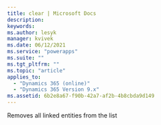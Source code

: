 ```yaml
---
title: clear | Microsoft Docs
description:
keywords:
ms.author: lesyk
manager: kvivek
ms.date: 06/12/2021
ms.service: "powerapps"
ms.suite: ""
ms.tgt_pltfrm: ""
ms.topic: "article"
applies_to:
  - "Dynamics 365 (online)"
  - "Dynamics 365 Version 9.x"
ms.assetid: 6b2e8a67-f90b-42a7-af2b-4b8cbda9d149
---
```


Removes all linked entities from the list
